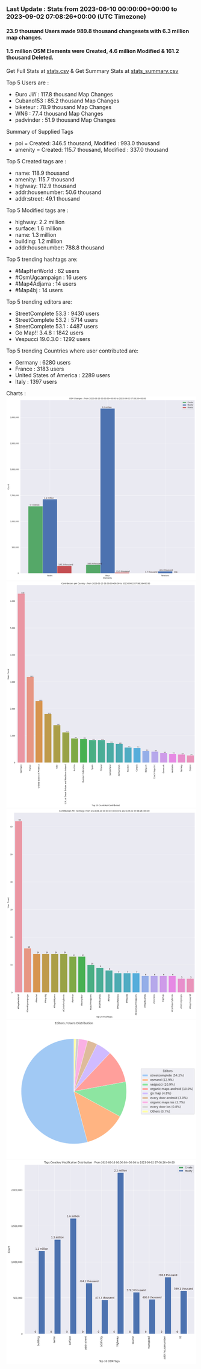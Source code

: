 ### Last Update : Stats from 2023-06-10 00:00:00+00:00 to 2023-09-02 07:08:26+00:00 (UTC Timezone)

#### 23.9 thousand Users made 989.8 thousand changesets with 6.3 million map changes.
#### 1.5 million OSM Elements were Created, 4.6 million Modified & 161.2 thousand Deleted.
Get Full Stats at [stats.csv](/stats/fieldmappers/Daily/stats.csv)
 & Get Summary Stats at [stats_summary.csv](/stats/fieldmappers/Daily/stats_summary.csv)

Top 5 Users are : 
- Đuro Jiří : 117.8 thousand Map Changes
- Cubano153 : 85.2 thousand Map Changes
- biketeur : 78.9 thousand Map Changes
- WN6 : 77.4 thousand Map Changes
- padvinder : 51.9 thousand Map Changes

Summary of Supplied Tags
- poi = Created: 346.5 thousand, Modified : 993.0 thousand
- amenity = Created: 115.7 thousand, Modified : 337.0 thousand


Top 5 Created tags are :
- name: 118.9 thousand
- amenity: 115.7 thousand
- highway: 112.9 thousand
- addr:housenumber: 50.6 thousand
- addr:street: 49.1 thousand


Top 5 Modified tags are :
- highway: 2.2 million
- surface: 1.6 million
- name: 1.3 million
- building: 1.2 million
- addr:housenumber: 788.8 thousand


Top 5 trending hashtags are:
- #MapHerWorld : 62 users
- #OsmUgcampaign : 16 users
- #Map4Adjarra : 14 users
- #Map4bj : 14 users


Top 5 trending editors are:
- StreetComplete 53.3 : 9430 users
- StreetComplete 53.2 : 5714 users
- StreetComplete 53.1 : 4487 users
- Go Map!! 3.4.8 : 1842 users
- Vespucci 19.0.3.0 : 1292 users


Top 5 trending Countries where user contributed are:
- Germany : 6280 users
- France : 3183 users
- United States of America : 2289 users
- Italy : 1397 users


 Charts : 
![Alt text](./stats_osm_changes.png) 
![Alt text](./stats_users_per_country.png) 
![Alt text](./stats_users_per_hashtag.png) 
![Alt text](./stats_editors_pie_chart.png) 
![Alt text](./stats_tags.png) 

